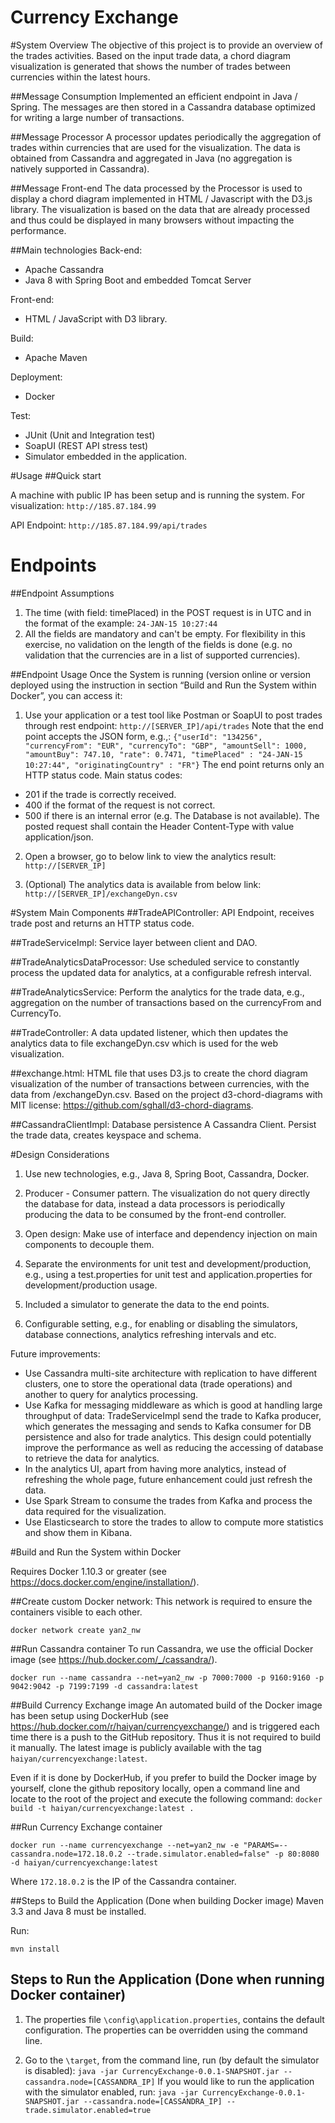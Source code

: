 Currency Exchange 
=================

#System Overview
The objective of this project is to provide an overview of the trades activities. Based on the input trade data, a chord diagram visualization is generated that shows the number of trades between currencies within the latest hours.

##Message Consumption
Implemented an efficient endpoint in Java / Spring. The messages are then stored in a Cassandra database optimized for writing a large number of transactions.

##Message Processor
A processor updates periodically the aggregation of trades within currencies that are used for the visualization. The data is obtained from Cassandra and aggregated in Java (no aggregation is natively supported in Cassandra).

##Message Front-end
The data processed by the Processor is used to display a chord diagram implemented in HTML / Javascript with the D3.js library. The visualization is based on the data that are already processed and thus could be displayed in many browsers without impacting the performance.


##Main technologies
Back-end:
* Apache Cassandra
* Java 8 with Spring Boot and embedded Tomcat Server

Front-end:
* HTML / JavaScript with D3 library.

Build:
* Apache Maven

Deployment:
* Docker

Test:
* JUnit (Unit and Integration test)
* SoapUI (REST API stress test)
* Simulator embedded in the application.

#Usage
##Quick start

A machine with public IP has been setup and is running the system.
For visualization:
```http://185.87.184.99```

API Endpoint:
```http://185.87.184.99/api/trades```
# Endpoints

##Endpoint Assumptions
1. The time (with field: timePlaced) in the POST request is in UTC and in the format of the example: ```24-JAN-15 10:27:44```
2. All the fields are mandatory and can't be empty. For flexibility in this exercise, no validation on the length of the fields is done (e.g. no validation that the currencies are in a list of supported currencies).

##Endpoint Usage
Once the System is running (version online or version deployed using the instruction in section “Build and Run the System within Docker”, you can access it:

1. Use your application or a test tool like Postman or SoapUI to post trades through rest endpoint: 
```http://[SERVER_IP]/api/trades```
Note that the end point accepts the JSON form, e.g.,:
```{"userId": "134256", "currencyFrom": "EUR", "currencyTo": "GBP", "amountSell": 1000, "amountBuy": 747.10, "rate": 0.7471, "timePlaced" : "24-JAN-15 10:27:44", "originatingCountry" : "FR"}```
The end point returns only an HTTP status code. Main status codes:
  * 201 if the trade is correctly received.
  * 400 if the format of the request is not correct.
  * 500 if there is an internal error (e.g. The Database is not available).
The posted request shall contain the Header Content-Type with value application/json.

2. Open a browser, go to below link to view the analytics result:
```http://[SERVER_IP]```

3. (Optional) The analytics data is available from below link:
```http://[SERVER_IP]/exchangeDyn.csv```


#System Main Components
##TradeAPIController: 
API Endpoint, receives trade post and returns an HTTP status code. 
  
##TradeServiceImpl:
Service layer between client and DAO. 

##TradeAnalyticsDataProcessor: 
Use scheduled service to constantly process the updated data for analytics, at a configurable refresh interval.

##TradeAnalyticsService: 
Perform the analytics for the trade data, e.g., aggregation on the number of transactions based on the currencyFrom and CurrencyTo.

##TradeController: 
A data updated listener, which then updates the analytics data to file exchangeDyn.csv which is used for the web visualization.

##exchange.html: 
HTML file that uses D3.js to create the chord diagram visualization of the number of transactions between currencies, with the data from /exchangeDyn.csv.
Based on the project d3-chord-diagrams with MIT license: https://github.com/sghall/d3-chord-diagrams.

##CassandraClientImpl: Database persistence
A Cassandra Client. Persist the trade data, creates keyspace and schema.


#Design Considerations
1. Use new technologies, e.g., Java 8, Spring Boot, Cassandra, Docker. 
2. Producer - Consumer pattern. The visualization do not query directly the database for data, instead a data processors is periodically producing the data to be consumed by the front-end controller. 
3. Open design: Make use of interface and dependency injection on main components to decouple them.
    
4. Separate the environments for unit test and development/production, e.g., using a test.properties for unit test and application.properties for development/production usage.

5. Included a simulator to generate the data to the end points.

6. Configurable setting, e.g., for enabling or disabling the simulators, database connections, analytics refreshing intervals and etc.

Future improvements:
* Use Cassandra multi-site architecture with replication to have different clusters, one to store the operational data (trade operations) and another to query for analytics processing.
* Use Kafka for messaging middleware as which is good at handling large throughput of data: TradeServiceImpl send the trade to Kafka producer, which generates the messaging and sends to Kafka consumer for DB persistence and also for trade analytics. This design could potentially improve the performance as well as reducing the accessing of database to retrieve the data for analytics.
* In the analytics UI, apart from having more analytics, instead of refreshing the whole page, future enhancement could just refresh the data.
* Use Spark Stream to consume the trades from Kafka and process the data required for the visualization.
* Use Elasticsearch to store the trades to allow to compute more statistics and show them in Kibana.




#Build and Run the System within Docker 

Requires Docker 1.10.3 or greater (see https://docs.docker.com/engine/installation/).

##Create custom Docker network:
This network is required to ensure the containers visible to each other.

```
docker network create yan2_nw
```

##Run Cassandra container
To run Cassandra, we use the official Docker image (see https://hub.docker.com/_/cassandra/).

```
docker run --name cassandra --net=yan2_nw -p 7000:7000 -p 9160:9160 -p 9042:9042 -p 7199:7199 -d cassandra:latest
```

##Build Currency Exchange image
An automated build of the Docker image has been setup using DockerHub (see https://hub.docker.com/r/haiyan/currencyexchange/) and is triggered each time there is a push to the GitHub repository. Thus it is not required to build it manually. The latest image is publicly available with the tag ```haiyan/currencyexchange:latest```.

Even if it is done by DockerHub, if you prefer to build the Docker image by yourself, clone the github repository locally, open a command line and locate to the root of the project and execute the following command:
```docker build -t haiyan/currencyexchange:latest .```

##Run Currency Exchange container

```
docker run --name currencyexchange --net=yan2_nw -e "PARAMS=--cassandra.node=172.18.0.2 --trade.simulator.enabled=false" -p 80:8080 -d haiyan/currencyexchange:latest
```

Where ```172.18.0.2``` is the IP of the Cassandra container.



##Steps to Build the Application (Done when building Docker image)
Maven 3.3 and Java 8 must be installed.

Run:
```
mvn install
```

## Steps to Run the Application (Done when running Docker container)

1. The properties file ```\config\application.properties```, contains the default configuration. The properties can be overridden using the command line.

2. Go to the ```\target```, from the command line, run (by default the simulator is disabled):
```java -jar CurrencyExchange-0.0.1-SNAPSHOT.jar --cassandra.node=[CASSANDRA_IP]```
If you would like to run the application with the simulator enabled, run:
```java -jar CurrencyExchange-0.0.1-SNAPSHOT.jar --cassandra.node=[CASSANDRA_IP] --trade.simulator.enabled=true```


